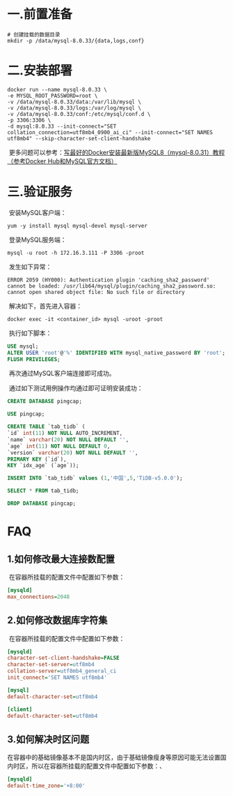 # 一.前置准备

```shell
# 创建挂载的数据目录
mkdir -p /data/mysql-8.0.33/{data,logs,conf}
```

# 二.安装部署

```shell
docker run --name mysql-8.0.33 \
-e MYSQL_ROOT_PASSWORD=root \
-v /data/mysql-8.0.33/data:/var/lib/mysql \
-v /data/mysql-8.0.33/logs:/var/log/mysql \
-v /data/mysql-8.0.33/conf:/etc/mysql/conf.d \
-p 3306:3306 \
-d mysql:8.0.33 --init-connect="SET collation_connection=utf8mb4_0900_ai_ci" --init-connect="SET NAMES utf8mb4" --skip-character-set-client-handshake
```

​		更多问题可以参考：[写最好的Docker安装最新版MySQL8（mysql-8.0.31）教程（参考Docker Hub和MySQL官方文档）](https://blog.csdn.net/u014282578/article/details/127920419)

# 三.验证服务

​		安装MySQL客户端：

```shell
yum -y install mysql mysql-devel mysql-server
```

​		登录MySQL服务端：

```shell
mysql -u root -h 172.16.3.111 -P 3306 -proot
```

​		发生如下异常：

```shell
ERROR 2059 (HY000): Authentication plugin 'caching_sha2_password' cannot be loaded: /usr/lib64/mysql/plugin/caching_sha2_password.so: cannot open shared object file: No such file or directory
```

​		解决如下，首先进入容器：

```shell
docker exec -it <container_id> mysql -uroot -proot
```

​		执行如下脚本：

```sql
USE mysql;
ALTER USER 'root'@'%' IDENTIFIED WITH mysql_native_password BY 'root';
FLUSH PRIVILEGES;
```

​		再次通过MySQL客户端连接即可成功。

​		通过如下测试用例操作均通过即可证明安装成功：

```sql
CREATE DATABASE pingcap;

USE pingcap;

CREATE TABLE `tab_tidb` (
`id` int(11) NOT NULL AUTO_INCREMENT,
`name` varchar(20) NOT NULL DEFAULT '',
`age` int(11) NOT NULL DEFAULT 0,
`version` varchar(20) NOT NULL DEFAULT '',
PRIMARY KEY (`id`),
KEY `idx_age` (`age`));

INSERT INTO `tab_tidb` values (1,'中国',5,'TiDB-v5.0.0');

SELECT * FROM tab_tidb;

DROP DATABASE pingcap;
```

# FAQ

## 1.如何修改最大连接数配置

​		在容器所挂载的配置文件中配置如下参数：

```ini
[mysqld]
max_connections=2048
```

## 2.如何修改数据库字符集

​		在容器所挂载的配置文件中配置如下参数：

```ini
[mysqld]
character-set-client-handshake=FALSE
character-set-server=utf8mb4
collation-server=utf8mb4_general_ci
init_connect='SET NAMES utf8mb4'

[mysql]
default-character-set=utf8mb4

[client]
default-character-set=utf8mb4
```

## 3.如何解决时区问题

​		在容器中的基础镜像基本不是国内时区，由于基础镜像瘦身等原因可能无法设置国内时区，所以在容器所挂载的配置文件中配置如下参数：、

```ini
[mysqld]
default-time_zone='+8:00'
```

